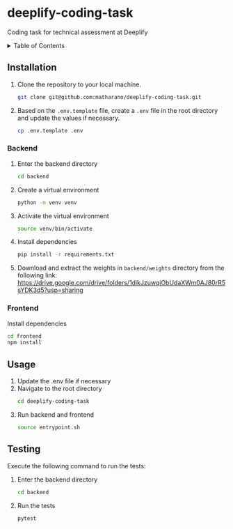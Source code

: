 # deeplify-coding-task
Coding task for technical assessment at Deeplify

<!-- TABLE OF CONTENTS -->
<details>
  <summary>Table of Contents</summary>
  <ol>
    <li><a href="#installation">Installation</a></li>
    <li><a href="#usage">Usage</a></li>
    <li><a href="#testing">Testing</a></li>
  </ol>
</details>

## Installation

1. Clone the repository to your local machine.
    ```sh
    git clone git@github.com:matharano/deeplify-coding-task.git
    ```
2. Based on the `.env.template` file, create a `.env` file in the root directory and update the values if necessary.
    ```sh
    cp .env.template .env
    ```

### Backend

1. Enter the backend directory
    ```sh
    cd backend
    ```
2. Create a virtual environment
    ```sh
    python -m venv venv
    ```
3. Activate the virtual environment
    ```sh
    source venv/bin/activate
    ```
4. Install dependencies
    ```sh
    pip install -r requirements.txt
    ```
5. Download and extract the weights in `backend/weights` directory from the following link:
    https://drive.google.com/drive/folders/1dikJzuwqiObUdaXWm0AJ80rR5sYDK3d5?usp=sharing

### Frontend

Install dependencies
```sh
cd frontend
npm install
```

## Usage

1. Update the .env file if necessary
2. Navigate to the root directory
    ```sh
    cd deeplify-coding-task
    ```
3. Run backend and frontend
    ```sh
    source entrypoint.sh
    ```

## Testing

Execute the following command to run the tests:

1. Enter the backend directory
   ```sh
   cd backend
   ```
2. Run the tests
    ```sh
    pytest
    ```